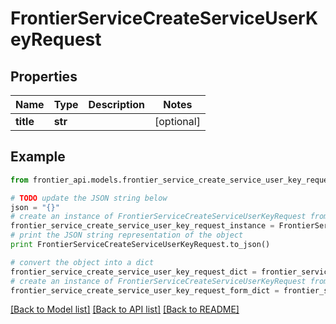 # FrontierServiceCreateServiceUserKeyRequest


## Properties
Name | Type | Description | Notes
------------ | ------------- | ------------- | -------------
**title** | **str** |  | [optional] 

## Example

```python
from frontier_api.models.frontier_service_create_service_user_key_request import FrontierServiceCreateServiceUserKeyRequest

# TODO update the JSON string below
json = "{}"
# create an instance of FrontierServiceCreateServiceUserKeyRequest from a JSON string
frontier_service_create_service_user_key_request_instance = FrontierServiceCreateServiceUserKeyRequest.from_json(json)
# print the JSON string representation of the object
print FrontierServiceCreateServiceUserKeyRequest.to_json()

# convert the object into a dict
frontier_service_create_service_user_key_request_dict = frontier_service_create_service_user_key_request_instance.to_dict()
# create an instance of FrontierServiceCreateServiceUserKeyRequest from a dict
frontier_service_create_service_user_key_request_form_dict = frontier_service_create_service_user_key_request.from_dict(frontier_service_create_service_user_key_request_dict)
```
[[Back to Model list]](../README.md#documentation-for-models) [[Back to API list]](../README.md#documentation-for-api-endpoints) [[Back to README]](../README.md)


